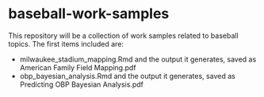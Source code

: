 # baseball-work-samples

This repository will be a collection of work samples related to baseball topics. The first items included are:

* milwaukee_stadium_mapping.Rmd and the output it generates, saved as American Family Field Mapping.pdf
* obp_bayesian_analysis.Rmd and the output it generates, saved as Predicting OBP Bayesian Analysis.pdf
